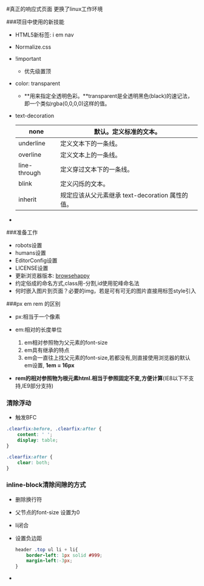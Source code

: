 #真正的响应式页面
更换了linux工作环境

###项目中使用的新技能
* HTML5新标签: i em nav

* Normalize.css

* !important

  * 优先级置顶

* color: transparent

  * **用来指定全透明色彩。**transparent是全透明黑色(black)的速记法，即一个类似rgba(0,0,0,0)这样的值。

* text-decoration

  | none         | 默认。定义标准的文本。                      |
  | ------------ | -------------------------------- |
  | underline    | 定义文本下的一条线。                       |
  | overline     | 定义文本上的一条线。                       |
  | line-through | 定义穿过文本下的一条线。                     |
  | blink        | 定义闪烁的文本。                         |
  | inherit      | 规定应该从父元素继承 text-decoration 属性的值。 |

* ​


###准备工作

* robots设置
* humans设置
* EditorConfig设置
* LICENSE设置
* 更新浏览器版本: [browsehappy](https://browsehappy.com/)
* 约定俗成的命名方式,class用-分割,id使用驼峰命名法
* 何时嵌入图片到页面？必要的img，若是可有可无的图片直接用标签style引入

###px em rem 的区别
* px:相当于一个像素
* em:相对的长度单位

    1. em相对参照物为父元素的font-size
    2. em具有继承的特点 
    3. em会一直往上找父元素的font-size,若都没有,则直接使用浏览器的默认em设置,
        **1em = 16px**
* **rem的相对参照物为根元素html.相当于参照固定不变,方便计算**(IE8以下不支持,IE9部分支持)

### 清除浮动

* 触发BFC

```CSS
.clearfix:before, .clearfix:after {
    content: ' ';
    display: table;
}

.clearfix:after {
    clear: both;
}
```

### inline-block清除间隙的方式

* 删除换行符

* 父节点的font-size 设置为0

* li闭合

* 设置负边距

  ```CSS
  header .top ul li + li{
      border-left: 1px solid #999;
      margin-left:-3px;
  }
  ```

* ​